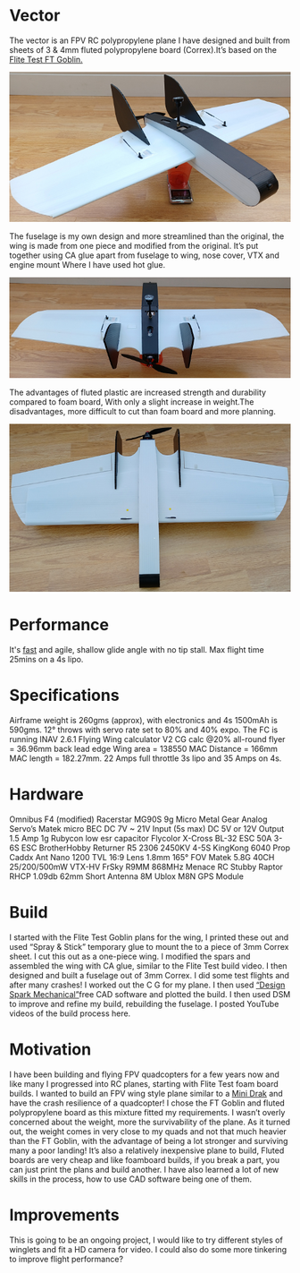 # Vector
The vector is an FPV RC polypropylene plane I have designed and built from sheets 
of 3 & 4mm fluted polypropylene board (Correx).It’s based on the [Flite Test FT Goblin.](https://www.youtube.com/watch?v=2-Z3un-X16U) 




![](Images/VectorSP700x372.png)

The fuselage is my own design and more streamlined than the original, the wing is made
from one piece and modified from the original.
It’s put together using CA glue apart from fuselage to wing, nose cover, VTX and engine mount
Where I have used hot glue. 


![](Images/VectorRP700x250.png)

The advantages of fluted plastic are increased strength and durability compared to foam board, 
With only a slight increase in weight.The disadvantages, more difficult to cut than foam board and more planning.


![](Images/VectorBP700x417.png)

# Performance

It's [fast](https://www.youtube.com/watch?v=4V25RjghhR8&t=13s) and agile, shallow glide angle with no tip stall. Max flight time 25mins on a 4s lipo.

# Specifications

Airframe weight is 260gms (approx), with electronics and 4s 1500mAh is 590gms.
12° throws with servo rate set to 80% and 40% expo.
The FC is running INAV 2.6.1
Flying Wing calculator V2
CG calc @20% all-round flyer = 36.96mm back lead edge
Wing area = 138550
MAC Distance = 166mm
MAC length = 182.27mm.
22 Amps full throttle  3s lipo and 35 Amps on 4s.

# Hardware

Omnibus F4   (modified)
Racerstar MG90S 9g Micro Metal Gear Analog Servo’s
Matek micro BEC     DC 7V ~ 21V Input (5s max) DC 5V or 12V Output 1.5 Amp 1g
Rubycon low esr capacitor
Flycolor X-Cross BL-32 ESC 50A 3-6S ESC
BrotherHobby Returner R5 2306 2450KV 4-5S
KingKong 6040 Prop
Caddx Ant Nano 1200 TVL 16:9 Lens 1.8mm 165° FOV
Matek 5.8G 40CH 25/200/500mW VTX-HV
FrSky R9MM 868MHz 
Menace RC Stubby Raptor RHCP 1.09db 62mm Short Antenna 
8M Ublox M8N GPS Module

# Build

I started with the Flite Test Goblin plans for the wing, I printed these out and used “Spray & Stick” temporary glue to mount the to a piece of 3mm Correx sheet. I cut this out as a one-piece wing.
I modified the spars and assembled the wing with CA glue, similar to the Flite Test build video.
I then designed and built a fuselage out of 3mm Correx. I did some test flights and after many crashes! I worked out the C G for my plane. I then used  [“Design Spark Mechanical”](https://www.rs-online.com/designspark/mechanical-software)free CAD software and plotted the build. I then used DSM to improve and refine my build, rebuilding the fuselage. I posted YouTube videos of the build process here.

# Motivation

I have been building and flying FPV quadcopters for a few years now and like many I progressed into RC planes, starting with Flite Test foam board builds.
I wanted to build an FPV wing style plane similar to a [Mini Drak](https://www.youtube.com/watch?v=hlEd-lXy8Zg) and have the crash resilience of a quadcopter! I chose the FT Goblin and fluted polypropylene board as this mixture fitted my requirements. I wasn’t overly concerned about the weight, more the survivability of the plane.
As it turned out, the weight comes in very close to my quads and not that much heavier than the FT Goblin, with the advantage of being a lot stronger and surviving many a poor landing!
It’s also a relatively inexpensive plane to build, Fluted boards are very cheap and like foamboard 
builds, if you break a part, you can just print the plans and build another.
I have also learned a lot of new skills in the process, how to use CAD software being one of them.

# Improvements

This is going to be an ongoing project, I would like to try different styles of winglets and fit a HD camera for video. I could also do some more tinkering to improve flight performance?
